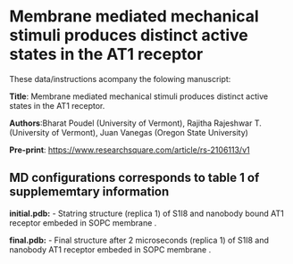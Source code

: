 # Membrane mediated mechanical stimuli produces distinct active states in the AT1 receptor

These data/instructions acompany the folowing manuscript: <br>

**Title**: Membrane mediated mechanical stimuli produces distinct active states in the AT1 receptor.<br>

**Authors**:Bharat Poudel (University of Vermont), Rajitha Rajeshwar T. (University of Vermont), Juan Vanegas (Oregon State University)<br>

**Pre-print**: https://www.researchsquare.com/article/rs-2106113/v1 <br>

## MD configurations corresponds to table 1 of supplememtary information

**initial.pdb:** - Statring structure (replica 1) of S1I8 and nanobody bound AT1 receptor embeded in SOPC membrane .<br> 

**final.pdb:** - Final structure after 2 microseconds (replica 1) of S1I8 and nanobody AT1 receptor embeded in SOPC membrane .<br>

